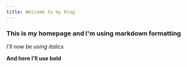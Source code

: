 ```yaml
---
title: Welcome to my blog
---
```

### This is my homepage and I'm using markdown formatting 

*I'll now be using italics*

**And here I'll use bold**
